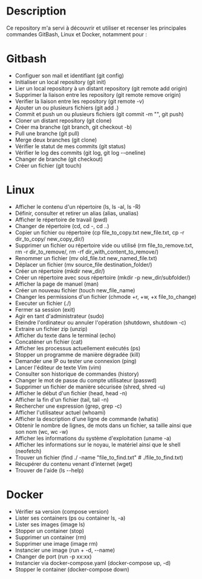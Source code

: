 # Description

Ce repository m'a servi à découvrir et utiliser et recenser les principales commandes GitBash, Linux et Docker, notamment pour :

# Gitbash
- Configuer son mail et identifiant (git config)
- Initialiser un local repository (git init)
- Lier un local repository à un distant repository (git remote add origin)
- Supprimer la liaison entre les repository (git remote remove origin)
- Verifier la liaison entre les repository (git remote -v)
- Ajouter un ou plusieurs fichiers (git add .)
- Commit et push un ou plusieurs fichiers (git commit -m "", git push)
- Cloner un distant repository (git clone)
- Créer ma branche (git branch, git checkout -b)
- Pull une branche (git pull)
- Merge deux branches (git clone)
- Vérifier le statut de mes commits (git status)
- Vérifier le log des commits (git log, git log --oneline)
- Changer de branche (git checkout)
- Créer un fichier (git touch)

# Linux
- Afficher le contenu d'un répertoire (ls, ls -al, ls -R)
- Définir, consulter et retirer un alias (alias, unalias)
- Afficher le répertoire de travail (pwd)
- Changer de répertoire (cd, cd -, cd ..)
- Copier un fichier ou répertoire (cp file_to_copy.txt new_file.txt, cp -r dir_to_copy/ new_copy_dir/)
- Supprimer un fichier ou répertoire vide ou utilisé (rm file_to_remove.txt, rm -r dir_to_remove/, rm -rf dir_with_content_to_remove/)
- Renommer un fichier (mv old_file.txt new_named_file.txt)
- Déplacer un fichier (mv source_file destination_folder/)
- Créer un répertoire (mkdir new_dir/)
- Créer un répertoire avec sous répertoire (mkdir -p new_dir/subfolder/)
- Afficher la page de manuel (man)
- Créer un nouveau fichier (touch new_file_name)
- Changer les permissions d'un fichier (chmode +r, +w, +x file_to_change)
- Executer un fichier (./)
- Fermer sa session (exit)
- Agir en tant d'administrateur (sudo)
- Eteindre l'ordinateur ou annuler l'opération (shutdown, shutdown -c)
- Extraire un fichier zip (unzip)
- Afficher du texte dans le terminal (echo)
- Concaténer un fichier (cat)
- Afficher les processus actuellement exécutés (ps)
- Stopper un programme de manière dégradée (kill)
- Demander une IP ou tester une connexion (ping)
- Lancer l'éditeur de texte Vim (vim)
- Consulter son historique de commandes (history)
- Changer le mot de passe du compte utilisateur (passwd)
- Supprimer un fichier de manière sécurisée (shred, shred -u)
- Afficher le début d'un fichier (head, head -n)
- Afficher la fin d'un fichier (tail, tail -n)
- Rechercher une expression (grep, grep -c)
- Afficher l'utilisateur actuel (whoami)
- Afficher la description d'une ligne de commande (whatis)
- Obtenir le nombre de lignes, de mots dans un fichier, sa taille ainsi que son nom (wc, wc -w)
- Afficher les informations du système d'exploitation (uname -a)
- Afficher les informations sur le noyau, le matériel ainsi que le shell (neofetch)
- Trouver un fichier (find ./ -name "file_to_find.txt" # ./file_to_find.txt)
- Récupérer du contenu venant d'internet (wget)
- Trouver de l'aide (ls --help)

# Docker
- Vérifier sa version (compose version)
- Lister ses containers (ps ou container ls, -a)
- Lister ses images (image ls)
- Stopper un container (stop)
- Supprimer un container (rm)
- Supprimer une image (image rm)
- Instancier une image (run + -d, --name)
- Changer de port (run -p xx:xx)
- Instancier via docker-compose.yaml (docker-compose up, -d)
- Stopper le container (docker-compose down)
